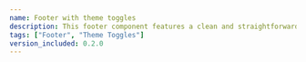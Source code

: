 ```yaml
---
name: Footer with theme toggles
description: This footer component features a clean and straightforward design, making it easy for users to find the information they need without any distractions. It also includes theme toggles to switch between modes.
tags: ["Footer", "Theme Toggles"]
version_included: 0.2.0
---
```

